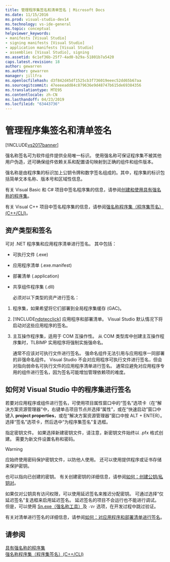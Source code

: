```yaml
---
title: 管理程序集签名和清单签名 | Microsoft Docs
ms.date: 11/15/2016
ms.prod: visual-studio-dev14
ms.technology: vs-ide-general
ms.topic: conceptual
helpviewer_keywords:
- manifests [Visual Studio]
- signing manifests [Visual Studio]
- application manifests [Visual Studio]
- assemblies [Visual Studio], signing
ms.assetid: 6c1ef36b-25f7-4ad0-b29a-51801b7a5420
caps.latest.revision: 18
author: gewarren
ms.author: gewarren
manager: jillfra
ms.openlocfilehash: d3f842d45df1525cb3f736019eeec52dd65b67aa
ms.sourcegitcommit: 47eeeeadd84c879636e9d48747b615de69384356
ms.translationtype: MTE95
ms.contentlocale: zh-CN
ms.lasthandoff: 04/23/2019
ms.locfileid: "63443736"
---
```

# <a name="managing-assembly-and-manifest-signing"></a>管理程序集签名和清单签名
[!INCLUDE[vs2017banner](../includes/vs2017banner.md)]

强名称签名可为软件组件提供全局唯一标识。 使用强名称可保证程序集不被其他用户伪造，还可确保组件依赖关系和配置语句映射到正确的组件和组件版本。  
  
 强名称是由程序集的标识加上公钥令牌和数字签名组成的。其中，程序集的标识包括简单文本名称、版本号和区域性信息。  
  
 有关 Visual Basic 和 C# 项目中签名程序集的信息，请参阅[创建和使用具有强名称的程序集](http://msdn.microsoft.com/library/ffbf6d9e-4a88-4a8a-9645-4ce0ee1ee5f9)。  
  
 有关 Visual C++ 项目中签名程序集的信息，请参阅[强名称程序集（程序集签名）(C++/CLI)](http://msdn.microsoft.com/library/c337cd3f-e5dd-4c6f-a1ad-437e85dba1cc)。  
  
## <a name="asset-types-and-signing"></a>资产类型和签名  
 可对 .NET 程序集和应用程序清单进行签名。 其中包括：  
  
- 可执行文件 (.exe)  
  
- 应用程序清单 (.exe.manifest)  
  
- 部署清单 (.application)  
  
- 共享组件程序集 (.dll)  
  
  必须对以下类型的资产进行签名：  
  
1. 程序集，如果希望将它们部署到全局程序集缓存 (GAC)。  
  
2. [!INCLUDE[ndptecclick](../includes/ndptecclick-md.md)] 应用程序和部署清单。 Visual Studio 默认情况下将启动对这些应用程序的签名。  
  
3. 主互操作程序集，适用于 COM 互操作性。 从 COM 类型库中创建主互操作程序集时，TLBIMP 实用程序将强制实施强命名。  
  
   通常不应该对可执行文件进行签名。 强命名组件无法引用与应用程序一同部署的非强命名组件。 Visual Studio 不会对应用程序可执行文件进行签名，但会对指向弱命名可执行文件的应用程序清单进行签名。 通常应避免对应用程序专用的组件进行签名，因为签名可能增加管理依赖项的难度。  
  
## <a name="how-to-sign-an-assembly-in-visual-studio"></a>如何对 Visual Studio 中的程序集进行签名  
 若要对应用程序或组件进行签名，可使用项目属性窗口中的“签名”选项卡（在“解决方案资源管理器”中，右键单击项目节点并选择“属性”，或在“快速启动”窗口中键入 **project properties**，或在“解决方案资源管理器”窗口中按 ALT + ENTER）。 选择“签名”选项卡，然后选中“为程序集签名”复选框。  
  
 指定密钥文件。 如果选择新建密钥文件，请注意，新密钥文件始终以 .pfx 格式创建。 需要为新文件设置名称和密码。  
  
> [!WARNING]
> 应始终使用密码保护密钥文件，以防他人使用。 还可以使用提供程序或证书存储来保护密钥。  
  
 也可以指向已创建的密钥。 有关创建密钥的详细信息，请参阅[如何：创建公钥/私钥对](http://msdn.microsoft.com/library/05026813-f3bd-4d7c-9e0b-fc588eb3d114)。  
  
 如果仅对公钥具有访问权限，可以使用延迟签名来推迟分配密钥。 可通过选择“仅延迟签名”复选框来启用延迟签名。 延迟签名的项目不会运行也不能进行调试。 但是，可以使用 [Sn.exe（强名称工具）](http://msdn.microsoft.com/library/c1d2b532-1b8e-4c7a-8ac5-53b801135ec6)及 `-Vr` 选项，在开发过程中跳过验证。  
  
 有关对清单进行签名的详细信息，请参阅[如何：对应用程序和部署清单进行签名](../ide/how-to-sign-application-and-deployment-manifests.md)。  
  
## <a name="see-also"></a>请参阅  
 [具有强名称的程序集](http://msdn.microsoft.com/library/d4a80263-f3e0-4d81-9b61-f0cbeae3797b)   
 [强名称程序集（程序集签名）(C++/CLI)](http://msdn.microsoft.com/library/c337cd3f-e5dd-4c6f-a1ad-437e85dba1cc)
